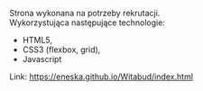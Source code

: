 Strona wykonana na potrzeby rekrutacji.<br>
Wykorzystująca następujące technologie:
<ul>
<li> HTML5, </li>
<li> CSS3 (flexbox, grid), </li>
<li> Javascript</li>
</ul>

Link: https://eneska.github.io/Witabud/index.html
